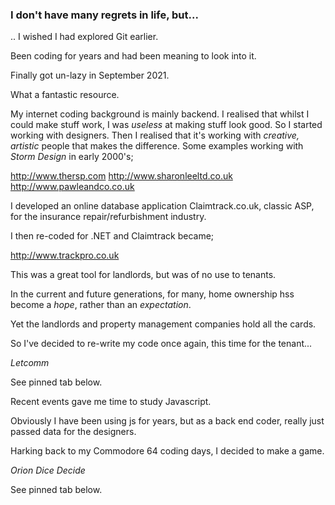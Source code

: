 ### I don't have many regrets in life, but... 

.. I wished I had explored Git earlier.

Been coding for years and had been meaning to look into it.

Finally got un-lazy in September 2021.   

What a fantastic resource. 

My internet coding background is mainly backend. I realised that whilst I could make stuff work, I was *useless* at making stuff look good. 
So I started working with designers. Then I realised that it's working with *creative, artistic* people that makes the difference.
Some examples working with *Storm Design* in early 2000's;

http://www.thersp.com
http://www.sharonleeltd.co.uk
http://www.pawleandco.co.uk

I developed an online database application Claimtrack.co.uk, classic ASP, for the insurance repair/refurbishment industry.

I then re-coded for .NET and Claimtrack became;

http://www.trackpro.co.uk

This was a great tool for landlords, but was of no use to tenants.

In the current and future generations, for many, home ownership hss become a *hope*, rather than an *expectation*.

Yet the landlords and property management companies hold all the cards.

So I've decided to re-write my code once again, this time for the tenant...

*Letcomm*

See pinned tab below.

Recent events gave me time to study Javascript. 

Obviously I have been using js for years, but as a back end coder, really just passed data for the designers.

Harking back to my Commodore 64 coding days, I decided to make a game.

*Orion Dice Decide*

See pinned tab below.

<!--
- 👯 - 🤔 - 💬 - 📫 - 😄 - 


